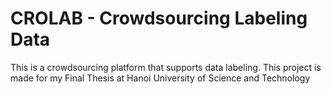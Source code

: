 # CROLAB - Crowdsourcing Labeling Data
This is a crowdsourcing platform that supports data labeling. This project is made for my Final Thesis at Hanoi University of Science and Technology
